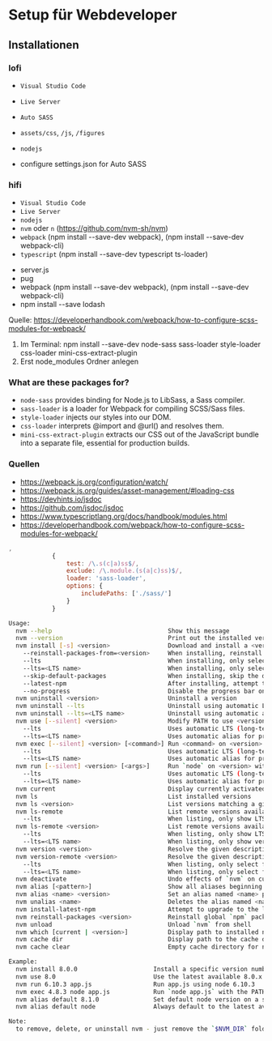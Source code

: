 # Setup für Webdeveloper

## Installationen

### lofi

- `Visual Studio Code`
- `Live Server`
- `Auto SASS`
- `assets/css`, `/js`, `/figures`
- `nodejs`

- configure settings.json for Auto SASS

### hifi

- `Visual Studio Code`
- `Live Server`
- `nodejs`
- `nvm` oder `n` (https://github.com/nvm-sh/nvm)
- `webpack` (npm install --save-dev webpack), (npm install --save-dev webpack-cli)
- `typescript` (npm install --save-dev typescript ts-loader)

* server.js
* pug
* webpack (npm install --save-dev webpack), (npm install --save-dev webpack-cli)
* npm install --save lodash

Quelle: https://developerhandbook.com/webpack/how-to-configure-scss-modules-for-webpack/

1. Im Terminal: npm install --save-dev node-sass sass-loader style-loader css-loader mini-css-extract-plugin
2. Erst node_modules Ordner anlegen

### What are these packages for?

- `node-sass` provides binding for Node.js to LibSass, a Sass compiler.
- `sass-loader` is a loader for Webpack for compiling SCSS/Sass files.
- `style-loader` injects our styles into our DOM.
- `css-loader` interprets @import and @url() and resolves them.
- `mini-css-extract-plugin` extracts our CSS out of the JavaScript bundle into a separate file, essential for production builds.

### Quellen

- https://webpack.js.org/configuration/watch/
- https://webpack.js.org/guides/asset-management/#loading-css
- https://devhints.io/jsdoc
- https://github.com/jsdoc/jsdoc
- https://www.typescriptlang.org/docs/handbook/modules.html
- https://developerhandbook.com/webpack/how-to-configure-scss-modules-for-webpack/

```javascript
,
            {
                test: /\.s(c|a)ss$/,
                exclude: /\.module.(s(a|c)ss)$/,
                loader: 'sass-loader',
                options: {
                    includePaths: ['./sass/']
                }
            }
```

```bash
Usage:
  nvm --help                                Show this message
  nvm --version                             Print out the installed version of nvm
  nvm install [-s] <version>                Download and install a <version>, [-s] from source. Uses .nvmrc if available
    --reinstall-packages-from=<version>     When installing, reinstall packages installed in <node|iojs|node version number>
    --lts                                   When installing, only select from LTS (long-term support) versions
    --lts=<LTS name>                        When installing, only select from versions for a specific LTS line
    --skip-default-packages                 When installing, skip the default-packages file if it exists
    --latest-npm                            After installing, attempt to upgrade to the latest working npm on the given node version
    --no-progress                           Disable the progress bar on any downloads
  nvm uninstall <version>                   Uninstall a version
  nvm uninstall --lts                       Uninstall using automatic LTS (long-term support) alias `lts/*`, if available.
  nvm uninstall --lts=<LTS name>            Uninstall using automatic alias for provided LTS line, if available.
  nvm use [--silent] <version>              Modify PATH to use <version>. Uses .nvmrc if available
    --lts                                   Uses automatic LTS (long-term support) alias `lts/*`, if available.
    --lts=<LTS name>                        Uses automatic alias for provided LTS line, if available.
  nvm exec [--silent] <version> [<command>] Run <command> on <version>. Uses .nvmrc if available
    --lts                                   Uses automatic LTS (long-term support) alias `lts/*`, if available.
    --lts=<LTS name>                        Uses automatic alias for provided LTS line, if available.
  nvm run [--silent] <version> [<args>]     Run `node` on <version> with <args> as arguments. Uses .nvmrc if available
    --lts                                   Uses automatic LTS (long-term support) alias `lts/*`, if available.
    --lts=<LTS name>                        Uses automatic alias for provided LTS line, if available.
  nvm current                               Display currently activated version of Node
  nvm ls                                    List installed versions
  nvm ls <version>                          List versions matching a given <version>
  nvm ls-remote                             List remote versions available for install
    --lts                                   When listing, only show LTS (long-term support) versions
  nvm ls-remote <version>                   List remote versions available for install, matching a given <version>
    --lts                                   When listing, only show LTS (long-term support) versions
    --lts=<LTS name>                        When listing, only show versions for a specific LTS line
  nvm version <version>                     Resolve the given description to a single local version
  nvm version-remote <version>              Resolve the given description to a single remote version
    --lts                                   When listing, only select from LTS (long-term support) versions
    --lts=<LTS name>                        When listing, only select from versions for a specific LTS line
  nvm deactivate                            Undo effects of `nvm` on current shell
  nvm alias [<pattern>]                     Show all aliases beginning with <pattern>
  nvm alias <name> <version>                Set an alias named <name> pointing to <version>
  nvm unalias <name>                        Deletes the alias named <name>
  nvm install-latest-npm                    Attempt to upgrade to the latest working `npm` on the current node version
  nvm reinstall-packages <version>          Reinstall global `npm` packages contained in <version> to current version
  nvm unload                                Unload `nvm` from shell
  nvm which [current | <version>]           Display path to installed node version. Uses .nvmrc if available
  nvm cache dir                             Display path to the cache directory for nvm
  nvm cache clear                           Empty cache directory for nvm

Example:
  nvm install 8.0.0                     Install a specific version number
  nvm use 8.0                           Use the latest available 8.0.x release
  nvm run 6.10.3 app.js                 Run app.js using node 6.10.3
  nvm exec 4.8.3 node app.js            Run `node app.js` with the PATH pointing to node 4.8.3
  nvm alias default 8.1.0               Set default node version on a shell
  nvm alias default node                Always default to the latest available node version on a shell

Note:
  to remove, delete, or uninstall nvm - just remove the `$NVM_DIR` folder (usually `~/.nvm`)
```
